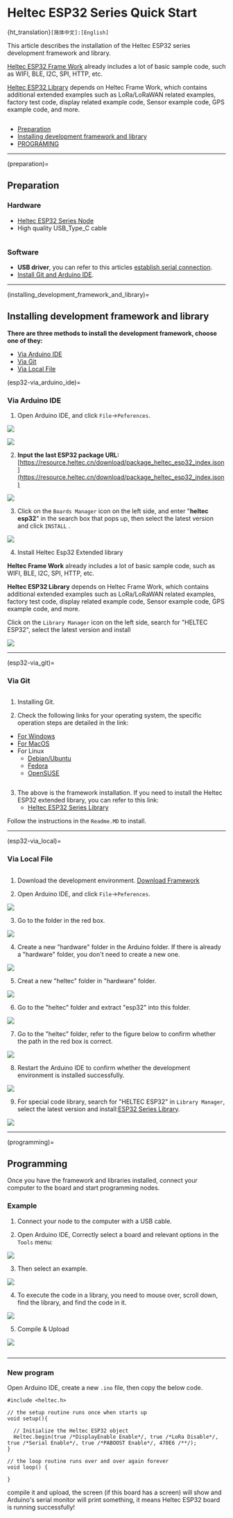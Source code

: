 # Heltec ESP32 Series Quick Start
{ht_translation}`[简体中文]:[English]`

This article describes the installation of the Heltec ESP32 series development framework and library.

[Heltec ESP32 Frame Work](installing_development_framework_and_library) already includes a lot of basic sample code, such as WIFI, BLE, I2C, SPI, HTTP, etc.

[Heltec ESP32 Library](library) depends on Heltec Frame Work, which contains additional extended examples such as LoRa/LoRaWAN related examples, factory test code, display related example code, Sensor example code, GPS example code, and more.

``` {warning} Framework v3.0.0 and Library v2.0.0 are updated together, Older frameworks and libraries are no longer applicable to the new ones.
```

- [Preparation](preparation)
- [Installing development framework and library](installing_development_framework_and_library)
- [PROGRAMING](programming)

------

(preparation)=
## Preparation
### Hardware
  - [Heltec ESP32 Series Node](https://heltec.org/product-category/lora/lrnode/esp32-lora/)
  - High quality USB_Type_C cable

``` {tip} Some cables only charge and do not transfer data, so you need to avoid this when uploading code.
```

### Software
  - **USB driver**, you can refer to this articles [establish serial connection](https://docs.heltec.org/general/establish_serial_connection.html).
  - [Install Git and Arduino IDE](https://docs.heltec.org/general/how_to_install_git_and_arduino.html).

------

(installing_development_framework_and_library)=

## Installing development framework and library
**There are three methods to install the development framework, choose one of they:**
- [Via Arduino IDE](esp32-via_arduino_ide)
- [Via Git](esp32-via_git)
- [Via Local File](esp32-via_local)

(esp32-via_arduino_ide)=

### Via Arduino IDE

  1. Open Arduino IDE, and click `File`->`Peferences`.

  ![](img/quick_start/01.png)

  ![](img/quick_start/02.png)

  2. **Input the last ESP32 package URL:** [https://resource.heltec.cn/download/package_heltec_esp32_index.json](https://resource.heltec.cn/download/package_heltec_esp32_index.json)

  ![](img/quick_start/03.png)

  3. Click on the `Boards Manager` icon on the left side, and enter "**heltec esp32**" in the search box that pops up, then select the latest version and click `INSTALL`	.

  ![](img/quick_start/05.png)

  4. Install Heltec Esp32 Extended library

 **Heltec Frame Work** already includes a lot of basic sample code, such as WIFI, BLE, I2C, SPI, HTTP, etc.

 **Heltec ESP32 Library** depends on Heltec Frame Work, which contains additional extended examples such as LoRa/LoRaWAN related examples, factory test code, display related example code, Sensor example code, GPS example code, and more.

 Click on the `Library Manager` icon on the left side, search for "HELTEC ESP32", select the latest version and install

  ![](img/quick_start/lib.png)

--------

(esp32-via_git)=

### Via Git

  ``` {note} It is recommended to follow the path and file name as described below as much as possible to avoid unnecessary trouble.
  ```

  1. Installing Git.

  2. Check the following links for your operating system, the specific operation steps are detailed in the link:
  - [For Windows](https://github.com/Heltec-Aaron-Lee/WiFi_Kit_series/blob/master/InstallGuide/windows.md)
  - [For MacOS](https://github.com/Heltec-Aaron-Lee/WiFi_Kit_series/blob/master/InstallGuide/mac.md)
  - For Linux
    - [Debian/Ubuntu](https://github.com/Heltec-Aaron-Lee/WiFi_Kit_series/blob/master/InstallGuide/debian_ubuntu.md)
    - [Fedora](https://github.com/Heltec-Aaron-Lee/WiFi_Kit_series/blob/master/InstallGuide/fedora.md)
    - [OpenSUSE](https://github.com/Heltec-Aaron-Lee/WiFi_Kit_series/blob/master/InstallGuide/opensuse.md)

  ``` {TIP} After obtaining updates through "git pull", please execute "get. exe" under the path of "Arduino\hardware\heltec\esp32\tools" to obtain the latest compilation tool.
  ```

  3. The above is the framework installation. If you need to install the Heltec ESP32 extended library, you can refer to this link:
      - [Heltec ESP32 Series Library](https://github.com/HelTecAutomation/Heltec_ESP32)

  Follow the instructions in the `Readme.MD` to install.

--------

(esp32-via_local)=

### Via Local File

  ``` {note} It is recommended to follow the path and file name as described below as much as possible to avoid unnecessary trouble.
  ```

  1. Download the development environment. [Download Framework](https://resource.heltec.cn/download/tools/WiFi_Kit_series.zip)

  2. Open Arduino IDE, and click `File`->`Peferences`.

  ![](img/quick_start/01.png)

  3. Go to the folder in the red box.

  ![](img/quick_start/16.png)

  4. Create a new "hardware" folder in the Arduino folder. If there is already a "hardware" folder, you don't need to create a new one.

  ![](img/quick_start/17.png)

  5. Creat a new "heltec" folder in "hardware" folder.

  ![](img/quick_start/heltecfolder.png)

  6. Go to the "heltec" folder and extract "esp32" into this folder.

  ![](img/quick_start/18.png)

  7. Go to the "heltec" folder, refer to the figure below to confirm whether the path in the red box is correct.

  ![](img/quick_start/19.png)

  8. Restart the Arduino IDE to confirm whether the development environment is installed successfully.

  ![](img/quick_start/20.png)

  9. For special code library, search for "HELTEC ESP32" in `Library Manager`, select the latest version and install:[ESP32 Series Library](https://github.com/HelTecAutomation/Heltec_ESP32). 

  ![](img/quick_start/lib.png)

------------

(programming)=

## Programming
Once you have the framework and libraries installed, connect your computer to the board and start programming nodes.
### Example
1. Connect your node to the computer with a USB cable.

2. Open Arduino IDE, Correctly select a board and relevant options in the `Tools` menu:

![](img/quick_start/08.png)

3. Then select an example.

![](img/quick_start/09.jpg)

4. To execute the code in a library, you need to mouse over, scroll down, find the library, and find the code in it.

![](img/quick_start/execute.png)

5. Compile & Upload

![](img/quick_start/10.png)

``` {tip} If you cannot upload the code, please manually enter the BOOTLOADER mode: hold down the PRG (USER/BOOT) key and do not release it, press the RST key once, and then release the PRG (USER/BOOT).
```

-----------

### New program
Open Arduino IDE, create a new  `.ino` file, then copy the below code.

```arduino
#include <heltec.h>

// the setup routine runs once when starts up
void setup(){

  // Initialize the Heltec ESP32 object
  Heltec.begin(true /*DisplayEnable Enable*/, true /*LoRa Disable*/, true /*Serial Enable*/, true /*PABOOST Enable*/, 470E6 /**/);
}

// the loop routine runs over and over again forever
void loop() {

}
```

compile it and upload, the  screen (if this board has a screen) will show and Arduino's serial monitor will print something, it means Heltec ESP32 board is running successfully!

